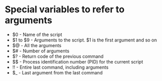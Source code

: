 # Special variables to refer to arguments 

- $0 - Name of the script
- $1 to $9 - Arguments to the script. $1 is the first argument and so on
- $@ - All the arguments
- $# - Number of arguments
- $? - Return code of the previous command
- $$ - Process identification number (PID) for the current script
- !! - Entire last command, including arguments
- $_ - Last argument from the last command 
